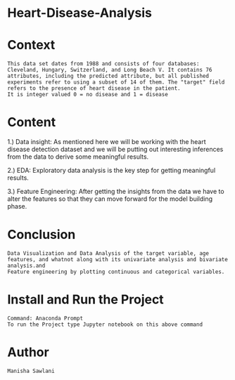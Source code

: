 # Heart-Disease-Analysis

# Context

    This data set dates from 1988 and consists of four databases: Cleveland, Hungary, Switzerland, and Long Beach V. It contains 76 attributes, including the predicted attribute, but all published experiments refer to using a subset of 14 of them. The "target" field refers to the presence of heart disease in the patient.
    It is integer valued 0 = no disease and 1 = disease
  
 # Content
 
 1.) Data insight: As mentioned here we will be working with the heart disease detection dataset and we will be putting out interesting inferences from the data       to derive some meaningful results.
 
2.) EDA: Exploratory data analysis is the key step for getting meaningful results.

3.) Feature Engineering: After getting the insights from the data we have to alter the features so that they can move forward for the model building phase.


# Conclusion

    Data Visualization and Data Analysis of the target variable, age features, and whatnot along with its univariate analysis and bivariate analysis.and 
    Feature engineering by plotting continuous and categorical variables.
    

# Install and Run the Project

    Command: Anaconda Prompt 
    To run the Project type Jupyter notebook on this above command
 
 # Author
    Manisha Sawlani
